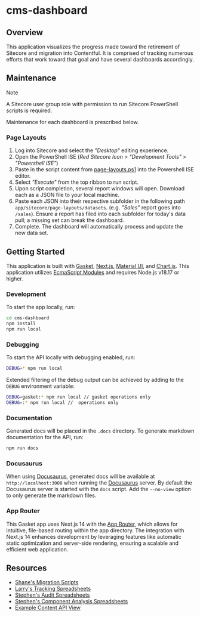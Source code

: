 # cms-dashboard


## Overview

This application visualizes the progress made toward the retirement of Sitecore and migration into Contentful. It is comprised of tracking numerous efforts that work toward that goal and have several dashboards accordingly.

## Maintenance

> [!NOTE]
> A Sitecore user group role with permission to run Sitecore PowerShell scripts is required.

Maintenance for each dashboard is prescribed below.

### Page Layouts

1. Log into Sitecore and select the *"Desktop"* editing experience.
2. Open the PowerShell ISE (*Red Sitecore Icon* > *"Development Tools"* > *"Powershell ISE"*) 
3. Paste in the script content from [page-layouts.ps1](https://github.com/gdcorp-site/fos-sitecore-powershell-scripts/blob/main/progress-tracking-scripts/page-layouts.ps1) into the Powershell ISE editor.
4. Select *"Execute"* from the top ribbon to run script.
5. Upon script completion, several report windows will open. Download each as a JSON file to your local machine.
6. Paste each JSON into their respective subfolder in the following path `app/sitecore/page-layouts/datasets`. (e.g. *"Sales"* report goes into `/sales`). Ensure a report has filed into each subfolder for today's data pull; a missing set can break the dashboard.
7. Complete. The dashboard will automatically process and update the new data set.

## Getting Started

This application is built with [Gasket](https://gasket.dev/), [Next.js](https://nextjs.org/), [Material UI](https://mui.com/material-ui/getting-started/), and [Chart.js](https://www.chartjs.org/docs/latest/getting-started/). This application utilizes [EcmaScript Modules] and requires Node.js v18.17 or higher.

### Development

To start the app locally, run:

```bash
cd cms-dashboard
npm install
npm run local
```

### Debugging

To start the API locally with debugging enabled, run:

```bash
DEBUG=* npm run local
```

Extended filtering of the debug output can be achieved by adding to the `DEBUG` environment variable:

```bash
DEBUG=gasket:* npm run local // gasket operations only
DEBUG=:* npm run local //  operations only
```

### Documentation

Generated docs will be placed in the `.docs` directory. To generate markdown documentation for the API, run:

```bash
npm run docs
```

### Docusaurus

When using [Docusaurus], generated docs will be available at `http://localhost:3000` when running the [Docusaurus] server. By default the Docusaurus server is started with the `docs` script. Add the `--no-view` option to only generate the markdown files.

### App Router

This Gasket app uses Next.js 14 with the [App Router], which allows for intuitive, file-based routing within the app directory. The integration with Next.js 14 enhances development by leveraging features like automatic static optimization and server-side rendering, ensuring a scalable and efficient web application.

## Resources

- [Shane's Migration Scripts](https://github.com/gdcorp-site/cms-migration-scripts)
- [Larry's Tracking Spreadsheets](https://secureservernet-my.sharepoint.com/:x:/r/personal/lgrothaus_godaddy_com/_layouts/15/doc2.aspx?sourcedoc=%7B0EFE3784-079C-465F-A5D1-25BAC30A987E%7D&file=Contentful%20Page%20Migrations.xlsx&wdLOR=cEB934617-58BA-4344-9225-B1FEDF607A8C&fromShare=true&action=default&mobileredirect=true)
- [Stephen's Audit Spreadsheets](https://secureservernet-my.sharepoint.com/:x:/r/personal/smorrissey1_godaddy_com/_layouts/15/Doc.aspx?sourcedoc=%7BAFADFCF3-69FC-4328-B2AB-330942881D45%7D&file=SHL-2024-05-16_.xlsx&action=default&mobileredirect=true)
- [Stephen's Component Analysis Spreadsheets](https://secureservernet-my.sharepoint.com/:x:/r/personal/smorrissey1_godaddy_com/_layouts/15/Doc.aspx?sourcedoc=%7B36CE6607-5D38-4A35-9020-45D1B4D10104%7D&file=SiteCoreAnalysis.xlsx&action=default&mobileredirect=true)
- [Example Content API View](https://origin-swp.dev-godaddy.com/v1/content/godaddy/sales/hosting/web-hosting?format=reactv2&contextState=draft)


<!-- LINKS -->
[App Router]: https://nextjs.org/docs/app
[Page Router]: https://nextjs.org/docs/pages
[Custom Server]: https://nextjs.org/docs/pages/building-your-application/configuring/custom-server
[EcmaScript Modules]: https://developer.mozilla.org/en-US/docs/Web/JavaScript/Guide/Modules
[Docusaurus]: https://docusaurus.io/

<!-- Personal Reference Material -->
[Graph.js Tutorial]: https://www.youtube.com/watch?v=ZpfseYy5Hxg